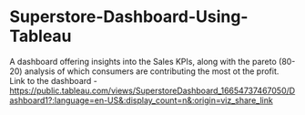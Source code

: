 # Superstore-Dashboard-Using-Tableau
A dashboard offering insights into the Sales KPIs, along with the pareto (80-20) analysis of which consumers are contributing the most ot the profit.
Link to the dashboard - https://public.tableau.com/views/SuperstoreDashboard_16654737467050/Dashboard1?:language=en-US&:display_count=n&:origin=viz_share_link
